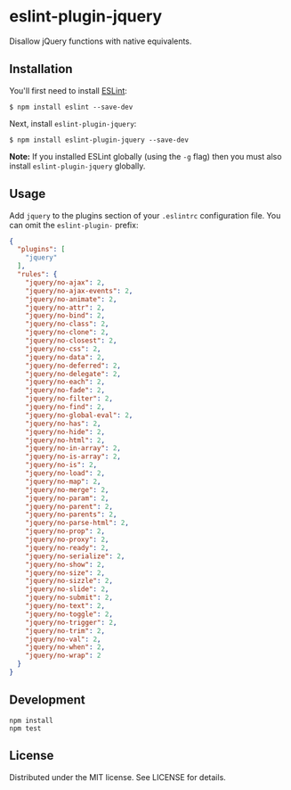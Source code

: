 # eslint-plugin-jquery

Disallow jQuery functions with native equivalents.

## Installation

You'll first need to install [ESLint](http://eslint.org):

```
$ npm install eslint --save-dev
```

Next, install `eslint-plugin-jquery`:

```
$ npm install eslint-plugin-jquery --save-dev
```

**Note:** If you installed ESLint globally (using the `-g` flag) then you must also install `eslint-plugin-jquery` globally.

## Usage

Add `jquery` to the plugins section of your `.eslintrc` configuration file. You can omit the `eslint-plugin-` prefix:

```json
{
  "plugins": [
    "jquery"
  ],
  "rules": {
    "jquery/no-ajax": 2,
    "jquery/no-ajax-events": 2,
    "jquery/no-animate": 2,
    "jquery/no-attr": 2,
    "jquery/no-bind": 2,
    "jquery/no-class": 2,
    "jquery/no-clone": 2,
    "jquery/no-closest": 2,
    "jquery/no-css": 2,
    "jquery/no-data": 2,
    "jquery/no-deferred": 2,
    "jquery/no-delegate": 2,
    "jquery/no-each": 2,
    "jquery/no-fade": 2,
    "jquery/no-filter": 2,
    "jquery/no-find": 2,
    "jquery/no-global-eval": 2,
    "jquery/no-has": 2,
    "jquery/no-hide": 2,
    "jquery/no-html": 2,
    "jquery/no-in-array": 2,
    "jquery/no-is-array": 2,
    "jquery/no-is": 2,
    "jquery/no-load": 2,
    "jquery/no-map": 2,
    "jquery/no-merge": 2,
    "jquery/no-param": 2,
    "jquery/no-parent": 2,
    "jquery/no-parents": 2,
    "jquery/no-parse-html": 2,
    "jquery/no-prop": 2,
    "jquery/no-proxy": 2,
    "jquery/no-ready": 2,
    "jquery/no-serialize": 2,
    "jquery/no-show": 2,
    "jquery/no-size": 2,
    "jquery/no-sizzle": 2,
    "jquery/no-slide": 2,
    "jquery/no-submit": 2,
    "jquery/no-text": 2,
    "jquery/no-toggle": 2,
    "jquery/no-trigger": 2,
    "jquery/no-trim": 2,
    "jquery/no-val": 2,
    "jquery/no-when": 2,
    "jquery/no-wrap": 2
  }
}
```

## Development

```
npm install
npm test
```

## License

Distributed under the MIT license. See LICENSE for details.
